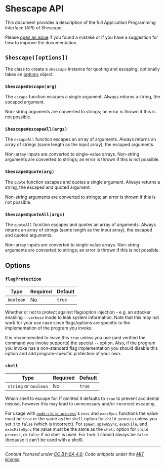 # Shescape API

This document provides a description of the full Application Programming
Interface (API) of Shescape.

Please [open an issue] if you found a mistake or if you have a suggestion for
how to improve the documentation.

## `Shescape([options])`

The class to create a `shescape` instance for quoting and escaping. optionally
takes an [options] object.

### `Shescape#escape(arg)`

The `escape` function escapes a single argument. Always returns a string, the
escaped argument.

Non-string arguments are converted to strings; an error is thrown if this is not
possible.

### `Shescape#escapeAll(args)`

The `escapeAll` function escapes an array of arguments. Always returns an array
of strings (same length as the input array), the escaped arguments.

Non-array inputs are converted to single-value arrays. Non-string arguments are
converted to strings; an error is thrown if this is not possible.

### `Shescape#quote(arg)`

The `quote` function escapes and quotes a single argument. Always returns a
string, the escaped and quoted argument.

Non-string arguments are converted to strings; an error is thrown if this is not
possible.

### `Shescape#quoteAll(args)`

The `quoteAll` function escapes and quotes an array of arguments. Always returns
an array of strings (same length as the input array), the escaped and quoted
arguments.

Non-array inputs are converted to single-value arrays. Non-string arguments are
converted to strings; an error is thrown if this is not possible.

## Options

### `flagProtection`

| Type      | Required | Default |
| --------- | -------- | ------- |
| `boolean` | No       | `true`  |

Whether or not to protect against flag/option injection - e.g. an attacker
enabling `--verbose` mode to leak system information. Note that this may not
work for your use case since flags/options are specific to the implementation of
the program you invoke.

It is recommended to leave this `true` unless you use (and verified the command
you invoke supports) the special `--` option. Also, if the program you invoke
has a non-standard flag implementation you should disable this option and add
program-specific protection of your own.

### `shell`

| Type                  | Required | Default |
| --------------------- | -------- | ------- |
| `string` or `boolean` | No       | `true`  |

Which shell to escape for. If omitted it defaults to `true` to prevent
accidental misuse, however this may lead to unnecessary and/or incorrect
escaping.

For usage with [`node:child_process`]'s `exec` and `execSync` functions the
value must be `true` or the same as the `shell` option for `child_process`
unless you set it to `false` (which is incorrect). For `spawn`, `spawnSync`,
`execFile`, and `execFileSync` the value must be the same as the `shell` option
for `child process`, or `false` if no shell is used. For `fork` it should always
be `false` (because it can't be used with a shell).

---

_Content licensed under [CC BY-SA 4.0]; Code snippets under the [MIT license]._

[cc by-sa 4.0]: https://creativecommons.org/licenses/by-sa/4.0/
[mit license]: https://opensource.org/license/mit/
[`node:child_process`]: https://nodejs.org/api/child_process.html
[open an issue]: https://github.com/ericcornelissen/shescape/issues/new?labels=documentation&template=documentation.md
[options]: #options
